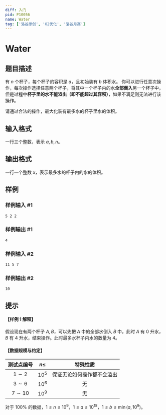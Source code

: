 ```yaml
---
diff: 入门
pid: P10056
name: Water
tag: ['洛谷原创', 'O2优化', '洛谷月赛']
---
```

# Water
## 题目描述

有 $n$ 个杯子，每个杯子的容积是 $a$，且初始装有 $b$ 体积水。
你可以进行任意次操作，每次操作选择任意两个杯子，将其中一个杯子内的水**全部倒入**另一个杯子中，但是过程中**杯子里的水不能溢出（即不能超过其容积）**，如果不满足则无法进行该操作。

请通过合法的操作，最大化装有最多水的杯子里水的体积。
## 输入格式

一行三个整数，表示 $a,b,n$。
## 输出格式

一行一个整数 $x$，表示最多水的杯子内的水的体积。
## 样例

### 样例输入 #1
```
5 2 2 
```
### 样例输出 #1
```
4
```
### 样例输入 #2
```
11 5 7 
```
### 样例输出 #2
```
10
```
## 提示

#### 【样例 1 解释】

假设现在有两个杯子 $A,B$，可以先把 $A$ 中的全部水倒入 $B$ 中，此时 $A$ 有 $0$ 升水，$B$ 有 $4$ 升水，结束操作。此时最多水杯子内水的数量为 $4$。

#### 【数据规模与约定】

| 测试点编号 | $n\le$ | 特殊性质 |
| :----------: | :----------: | :----------: |
| $1\sim2$ | $10^5$ | 保证无论如何操作都不会溢出 |
| $3 \sim 6$ | $10^6$ | 无 |
| $7 \sim 10$ | $10^9$ | 无 |

对于 $100\%$ 的数据，$1 \le n \le 10^9$，$1\le a\le 10^{18}$，$1\le b\le \min(a,10^9)$。

